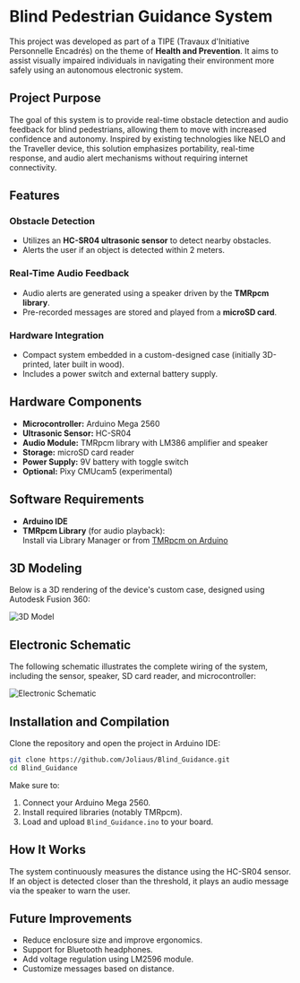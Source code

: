 # Blind Pedestrian Guidance System

This project was developed as part of a TIPE (Travaux d'Initiative Personnelle Encadrés) on the theme of **Health and Prevention**. It aims to assist visually impaired individuals in navigating their environment more safely using an autonomous electronic system.

## Project Purpose

The goal of this system is to provide real-time obstacle detection and audio feedback for blind pedestrians, allowing them to move with increased confidence and autonomy. Inspired by existing technologies like NELO and the Traveller device, this solution emphasizes portability, real-time response, and audio alert mechanisms without requiring internet connectivity.

## Features

### Obstacle Detection
- Utilizes an **HC-SR04 ultrasonic sensor** to detect nearby obstacles.
- Alerts the user if an object is detected within 2 meters.

### Real-Time Audio Feedback
- Audio alerts are generated using a speaker driven by the **TMRpcm library**.
- Pre-recorded messages are stored and played from a **microSD card**.

### Hardware Integration
- Compact system embedded in a custom-designed case (initially 3D-printed, later built in wood).
- Includes a power switch and external battery supply.

## Hardware Components

- **Microcontroller:** Arduino Mega 2560
- **Ultrasonic Sensor:** HC-SR04
- **Audio Module:** TMRpcm library with LM386 amplifier and speaker
- **Storage:** microSD card reader
- **Power Supply:** 9V battery with toggle switch
- **Optional:** Pixy CMUcam5 (experimental)

## Software Requirements

- **Arduino IDE**
- **TMRpcm Library** (for audio playback):  
  Install via Library Manager or from [TMRpcm on Arduino](https://www.arduino.cc/reference/en/libraries/tmrpcm/)

## 3D Modeling

Below is a 3D rendering of the device's custom case, designed using Autodesk Fusion 360:

![3D Model](https://github.com/user-attachments/assets/1bfaee1f-574b-4cd8-8136-2f2eece8078c)  

## Electronic Schematic

The following schematic illustrates the complete wiring of the system, including the sensor, speaker, SD card reader, and microcontroller:

![Electronic Schematic](https://github.com/user-attachments/assets/ff1743be-cf78-47e4-8510-feff5e64eb84)  

## Installation and Compilation

Clone the repository and open the project in Arduino IDE:

```bash
git clone https://github.com/Joliaus/Blind_Guidance.git
cd Blind_Guidance
```

Make sure to:
1. Connect your Arduino Mega 2560.
2. Install required libraries (notably TMRpcm).
3. Load and upload `Blind_Guidance.ino` to your board.

## How It Works

The system continuously measures the distance using the HC-SR04 sensor. If an object is detected closer than the threshold, it plays an audio message via the speaker to warn the user.

## Future Improvements

- Reduce enclosure size and improve ergonomics.
- Support for Bluetooth headphones.
- Add voltage regulation using LM2596 module.
- Customize messages based on distance.
